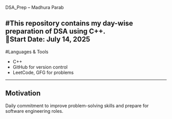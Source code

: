 DSA_Prep – Madhura Parab

#This repository contains my day-wise preparation of DSA using C++.  
📅Start Date: July 14, 2025
---

#Languages & Tools
- C++
- GitHub for version control
- LeetCode, GFG for problems
---

## Motivation
Daily commitment to improve problem-solving skills and prepare for software engineering roles.
